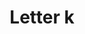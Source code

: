 ---
title: Letter k
tags: ["letter", "k", "alphabet", "initial", "text", "font", "symbol"]
icon: letter-k
svg: '<svg xmlns="http://www.w3.org/2000/svg" width="24" height="24" fill="none" viewBox="0 0 24 24" stroke-width="1.5" stroke-linecap="round" stroke-linejoin="round" stroke="currentColor"><path d="M9 7v5m0 0v5m0-5h.625m0 0 5.625 5m-5.625-5 5.625-5"/></svg>'
---